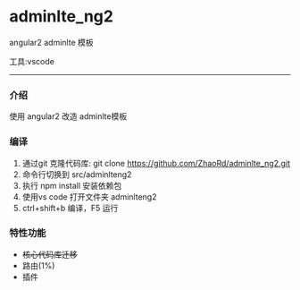 # adminlte_ng2
angular2   adminlte 模板

工具:vscode

---
### 介绍
使用 angular2 改造 adminlte模板

### 编译
1. 通过git 克隆代码库:  git clone https://github.com/ZhaoRd/adminlte_ng2.git
2. 命令行切换到 src/adminlteng2
3. 执行 npm install 安装依赖包
4. 使用vs code 打开文件夹 adminlteng2
5. ctrl+shift+b 编译，F5 运行

### 特性功能
* ~~核心代码库迁移~~
* 路由(1%)
* 插件


